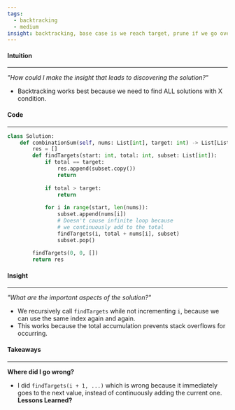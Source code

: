 ```yaml
---
tags:
  - backtracking
  - medium
insight: backtracking, base case is we reach target, prune if we go over target.
---
```

#### Intuition
---
_"How could I make the insight that leads to discovering the solution?"_
- Backtracking works best because we need to find ALL solutions with X condition.

#### Code
---

```python
class Solution:
    def combinationSum(self, nums: List[int], target: int) -> List[List[int]]:
        res = []
        def findTargets(start: int, total: int, subset: List[int]):
            if total == target:
                res.append(subset.copy())
                return
            
            if total > target:
                return
            
            for i in range(start, len(nums)):
                subset.append(nums[i])
                # Doesn't cause infinite loop because 
                # we continuously add to the total
                findTargets(i, total + nums[i], subset)
                subset.pop()
        
        findTargets(0, 0, [])
        return res
```

#### Insight  
---
_"What are the important aspects of the solution?"_
- We recursively call `findTargets` while not incrementing `i`, because we can use the same index again and again.
- This works because the total accumulation prevents stack overflows for occurring.
#### Takeaways
---
**Where did I go wrong?**
- I did `findTargets(i + 1, ...)` which is wrong because it immediately goes to the next value, instead of continuously adding the current one.
**Lessons Learned?**